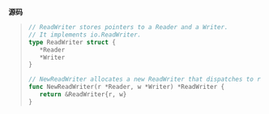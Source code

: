 **源码**

> ```Go
> // ReadWriter stores pointers to a Reader and a Writer.
> // It implements io.ReadWriter.
> type ReadWriter struct {
>    *Reader
>    *Writer
> }
>
> // NewReadWriter allocates a new ReadWriter that dispatches to r and w.
> func NewReadWriter(r *Reader, w *Writer) *ReadWriter {
>    return &ReadWriter{r, w}
> }
> ```